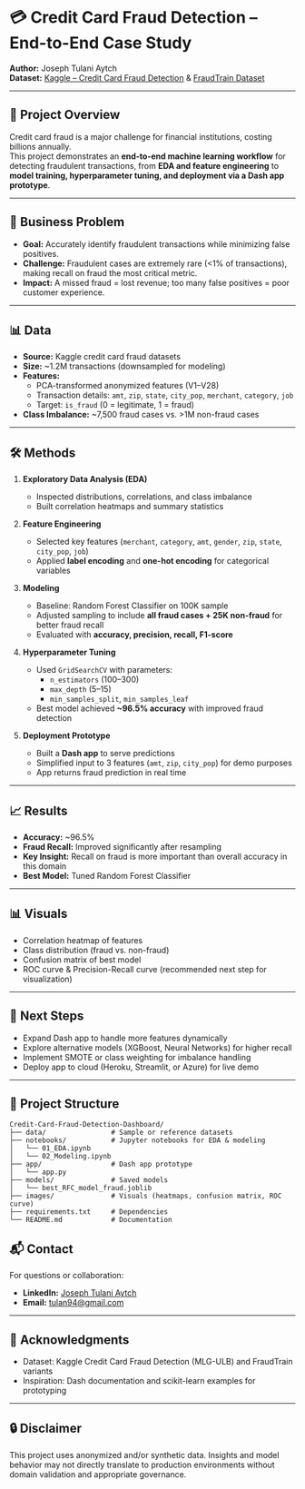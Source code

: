 # 💳 Credit Card Fraud Detection – End-to-End Case Study

**Author:** Joseph Tulani Aytch  
**Dataset:** [Kaggle – Credit Card Fraud Detection](https://www.kaggle.com/datasets/mlg-ulb/creditcardfraud) & [FraudTrain Dataset](https://www.kaggle.com/datasets/kartik2112/fraud-detection)  

---

## 📌 Project Overview
Credit card fraud is a major challenge for financial institutions, costing billions annually.  
This project demonstrates an **end-to-end machine learning workflow** for detecting fraudulent transactions, from **EDA and feature engineering** to **model training, hyperparameter tuning, and deployment via a Dash app prototype**.

---

## 🎯 Business Problem
- **Goal:** Accurately identify fraudulent transactions while minimizing false positives.  
- **Challenge:** Fraudulent cases are extremely rare (<1% of transactions), making recall on fraud the most critical metric.  
- **Impact:** A missed fraud = lost revenue; too many false positives = poor customer experience.

---

## 📊 Data
- **Source:** Kaggle credit card fraud datasets  
- **Size:** ~1.2M transactions (downsampled for modeling)  
- **Features:**  
  - PCA-transformed anonymized features (V1–V28)  
  - Transaction details: `amt`, `zip`, `state`, `city_pop`, `merchant`, `category`, `job`  
  - Target: `is_fraud` (0 = legitimate, 1 = fraud)  
- **Class Imbalance:** ~7,500 fraud cases vs. >1M non-fraud cases

---

## 🛠 Methods
1. **Exploratory Data Analysis (EDA)**  
   - Inspected distributions, correlations, and class imbalance  
   - Built correlation heatmaps and summary statistics  

2. **Feature Engineering**  
   - Selected key features (`merchant`, `category`, `amt`, `gender`, `zip`, `state`, `city_pop`, `job`)  
   - Applied **label encoding** and **one-hot encoding** for categorical variables  

3. **Modeling**  
   - Baseline: Random Forest Classifier on 100K sample  
   - Adjusted sampling to include **all fraud cases + 25K non-fraud** for better fraud recall  
   - Evaluated with **accuracy, precision, recall, F1-score**  

4. **Hyperparameter Tuning**  
   - Used `GridSearchCV` with parameters:  
     - `n_estimators` (100–300)  
     - `max_depth` (5–15)  
     - `min_samples_split`, `min_samples_leaf`  
   - Best model achieved **~96.5% accuracy** with improved fraud detection  

5. **Deployment Prototype**  
   - Built a **Dash app** to serve predictions  
   - Simplified input to 3 features (`amt`, `zip`, `city_pop`) for demo purposes  
   - App returns fraud prediction in real time

---

## 📈 Results
- **Accuracy:** ~96.5%  
- **Fraud Recall:** Improved significantly after resampling  
- **Key Insight:** Recall on fraud is more important than overall accuracy in this domain  
- **Best Model:** Tuned Random Forest Classifier  

---

## 📊 Visuals
- Correlation heatmap of features  
- Class distribution (fraud vs. non-fraud)  
- Confusion matrix of best model  
- ROC curve & Precision-Recall curve (recommended next step for visualization)

---

## 🚀 Next Steps
- Expand Dash app to handle more features dynamically  
- Explore alternative models (XGBoost, Neural Networks) for higher recall  
- Implement SMOTE or class weighting for imbalance handling  
- Deploy app to cloud (Heroku, Streamlit, or Azure) for live demo  

---

## 📂 Project Structure
```text
Credit-Card-Fraud-Detection-Dashboard/
├── data/                # Sample or reference datasets
├── notebooks/           # Jupyter notebooks for EDA & modeling
│   └── 01_EDA.ipynb
│   └── 02_Modeling.ipynb
├── app/                 # Dash app prototype
│   └── app.py
├── models/              # Saved models
│   └── best_RFC_model_fraud.joblib
├── images/              # Visuals (heatmaps, confusion matrix, ROC curve)
├── requirements.txt     # Dependencies
└── README.md            # Documentation
```

## 📬 Contact
For questions or collaboration:  
- **LinkedIn:** [Joseph Tulani Aytch](https://www.linkedin.com/in/josephtulaniaytch)  
- **Email:** tulan94@gmail.com  

---

## 🙏 Acknowledgments
- Dataset: Kaggle Credit Card Fraud Detection (MLG-ULB) and FraudTrain variants  
- Inspiration: Dash documentation and scikit-learn examples for prototyping  

---

## 🔒 Disclaimer
This project uses anonymized and/or synthetic data. Insights and model behavior may not directly translate to production environments without domain validation and appropriate governance.
